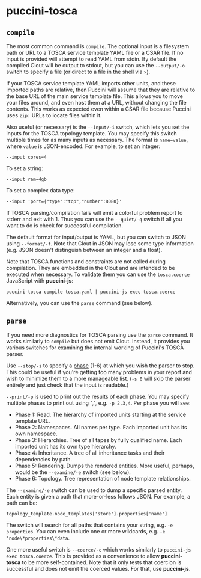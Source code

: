 puccini-tosca
=============

`compile`
---------

The most common command is `compile`. The optional input is a filesystem path or URL to a TOSCA
service template YAML file or a CSAR file. If no input is provided will attempt to read YAML
from stdin. By default the compiled Clout will be output to stdout, but you can use the
`--output/-o` switch to specify a file (or direct to a file in the shell via `>`).

If your TOSCA service template YAML imports other units, and these imported paths are relative,
then Puccini will assume that they are relative to the base URL of the main service template file.
This allows you to move your files around, and even host them at a URL, without changing the file
contents. This works as expected even within a CSAR file because Puccini uses `zip:` URLs to locate
files within it.

Also useful (or necessary) is the `--input/-i` switch, which lets you set the inputs for the TOSCA
topology template. You may specify this switch multiple times for as many inputs as necessary.
The format is `name=value`, where `value` is JSON-encoded. For example, to set an integer:

    --input cores=4

To set a string:

    --input ram=4gb

To set a complex data type:

    --input 'port={"type":"tcp","number":8080}'

If TOSCA parsing/compilation fails will emit a colorful problem report to stderr and exit with 1.
Thus you can use the `--quiet/-q` switch if all you want to do is check for successful compilation.

The default format for input/output is YAML, but you can switch to JSON using `--format/-f`. Note
that Clout in JSON may lose some type information (e.g. JSON doesn't distinguish between an integer
and a float).

Note that TOSCA functions and constraints are not called during compilation. They are embedded in
the Clout and are intended to be executed when necessary. To validate them you can use the
`tosca.coerce` JavaScript with **puccini-js**:

    puccini-tosca compile tosca.yaml | puccini-js exec tosca.coerce

Alternatively, you can use the `parse` command (see below).

`parse`
-------

If you need more diagnostics for TOSCA parsing use the `parse` command. It works similarly to
`compile` but does not emit Clout. Instead, it provides you various switches for examining the
internal working of Puccini's TOSCA parser.

Use `--stop/-s` to specify a [phase](../tosca/parser/README.md) (1-6) at which you wish the parser
to stop. This could be useful if you're getting too many problems in your report and wish to
minimize them to a more manageable list. (`-s 0` will skip the parser entirely and just check that
the input is readable.)

`--print/-p` is used to print out the results of each phase. You may specify multiple phases to
print out using ",", e.g. `-p 2,3,4`. Per phase you will see:

* Phase 1: Read. The hierarchy of imported units starting at the service template URL.
* Phase 2: Namespaces. All names per type. Each imported unit has its own namespace.
* Phase 3: Hierarchies. Tree of all tapes by fully qualified name. Each imported unit has its own
  type hierarchy.
* Phase 4: Inheritance. A tree of all inheritance tasks and their dependencies by path.  
* Phase 5: Rendering. Dumps the rendered entities.
  More useful, perhaps, would be the `--examine/-e` switch (see below).
* Phase 6: Topology. Tree representation of node template relationships.

The `--examine/-e` switch can be used to dump a specific parsed entity. Each entity is given a
path that more-or-less follows JSON. For example, a path can be:

    topology_template.node_templates['store'].properties['name']

The switch will search for all paths that contains your string, e.g. `-e properties`. You can even
include one or more wildcards, e.g. `-e 'node\*properties\*data`.

One more useful switch is `--coerce/-c` which works similarly to `puccini-js exec tosca.coerce`.
This is provided as a convenience to allow **puccini-tosca** to be more self-contained. Note that it
only tests that coercion is successful and does not emit the coerced values. For that, use
**puccini-js**.
